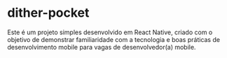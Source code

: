 # dither-pocket

Este é um projeto simples desenvolvido em React Native, criado com o objetivo de demonstrar familiaridade com a tecnologia e boas práticas de desenvolvimento mobile para vagas de desenvolvedor(a) mobile.
